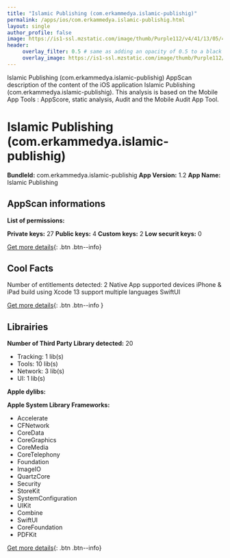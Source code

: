 ```yaml
---
title: "Islamic Publishing (com.erkammedya.islamic-publishig)"
permalink: /apps/ios/com.erkammedya.islamic-publishig.html
layout: single
author_profile: false
image: https://is1-ssl.mzstatic.com/image/thumb/Purple112/v4/41/13/05/4113050d-ce30-b23a-9434-e6a42b854d19/AppIcon-1x_U007emarketing-0-7-0-85-220.png/512x512bb.jpg
header: 
     overlay_filter: 0.5 # same as adding an opacity of 0.5 to a black background
     overlay_image: https://is1-ssl.mzstatic.com/image/thumb/Purple112/v4/41/13/05/4113050d-ce30-b23a-9434-e6a42b854d19/AppIcon-1x_U007emarketing-0-7-0-85-220.png/512x512bb.jpg
---
```

Islamic Publishing (com.erkammedya.islamic-publishig) AppScan description of the content of the iOS application Islamic Publishing (com.erkammedya.islamic-publishig). This analysis is based on the Mobile App Tools : AppScore, static analysis, Audit and the Mobile Audit App Tool.

# Islamic Publishing (com.erkammedya.islamic-publishig)

**BundleId:** com.erkammedya.islamic-publishig
**App Version:** 1.2
**App Name:** Islamic Publishing


## AppScan informations 

**List of permissions:** 
  
  
**Private keys:** 27
**Public keys:** 4
**Custom keys:** 2
**Low securit keys:** 0
  
[Get more details](/pricing.html){: .btn .btn--info}

## Cool Facts

Number of entitlements detected: 2
Native App
supported devices iPhone & iPad
build using Xcode 13
support multiple languages
SwiftUI
  
[Get more details](/pricing.html){: .btn .btn--info }

## Librairies 
**Number of Third Party Library detected:** 20
- Tracking: 1 lib(s)
- Tools: 10 lib(s)
- Network: 3 lib(s)
- UI: 1 lib(s)


**Apple dylibs:**


**Apple System Library Frameworks:**
- Accelerate
- CFNetwork
- CoreData
- CoreGraphics
- CoreMedia
- CoreTelephony
- Foundation
- ImageIO
- QuartzCore
- Security
- StoreKit
- SystemConfiguration
- UIKit
- Combine
- SwiftUI
- CoreFoundation
- PDFKit


  
[Get more details](/pricing.html){: .btn .btn--info}

